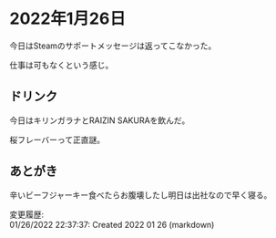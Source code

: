 # 2022年1月26日

今日はSteamのサポートメッセージは返ってこなかった。

仕事は可もなくという感じ。

## ドリンク

今日はキリンガラナとRAIZIN SAKURAを飲んだ。

桜フレーバーって正直謎。

## あとがき

辛いビーフジャーキー食べたらお腹壊したし明日は出社なので早く寝る。

変更履歴:  
01/26/2022 22:37:37: Created 2022 01 26 (markdown)  
